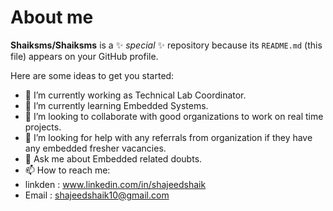 # About me


**Shaiksms/Shaiksms** is a ✨ _special_ ✨ repository because its `README.md` (this file) appears on your GitHub profile.

Here are some ideas to get you started:

- 🔭 I’m currently working as Technical Lab Coordinator.
- 🌱 I’m currently learning Embedded Systems.
- 👯 I’m looking to collaborate with good organizations to work on real time projects.
- 🤔 I’m looking for help with any referrals from organization if they have any embedded fresher vacancies.
- 💬 Ask me about Embedded related doubts.
- 📫 How to reach me:
- linkden : www.linkedin.com/in/shajeedshaik
- Email : shajeedshaik10@gmail.com

